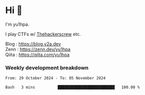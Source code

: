 # Hi 👋

I'm yu1hpa.

I play CTFs w/ [Thehackerscrew](https://www.thehackerscrew.team/) etc.

Blog : https://blog.y2a.dev  
Zenn : https://zenn.dev/yu1hpa  
Qiita : https://qiita.com/yu1hpa  

### Weekly development breakdown

<!--START_SECTION:waka-->

```txt
From: 29 October 2024 - To: 05 November 2024

Bash   3 mins          █████████████████████████   100.00 %
```

<!--END_SECTION:waka-->

